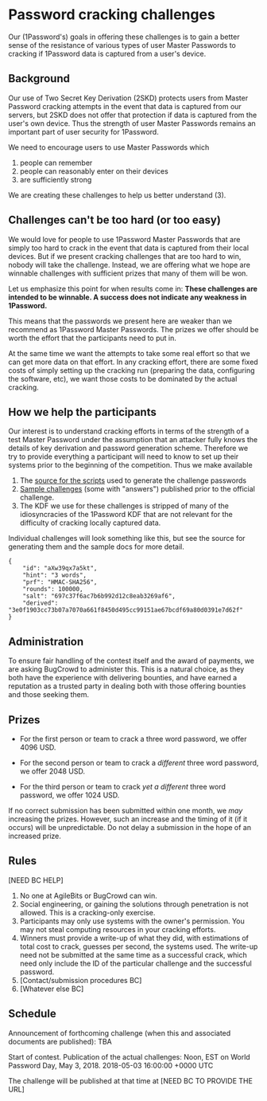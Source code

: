 # Password cracking challenges

Our (1Password's) goals in offering these challenges is to gain a better sense of the resistance of various types of user Master Passwords to cracking if 1Password data is captured from a user's device.

## Background

Our use of Two Secret Key Derivation (2SKD) protects users from Master Password cracking attempts in the event that data is captured from our servers, but 2SKD does not offer that protection if data is captured from the user's own device. Thus the strength of user Master Passwords remains an important part of user security for 1Password.

We need to encourage users to use Master Passwords which

1. people can remember
2. people can reasonably enter on their devices
3. are sufficiently strong

We are creating these challenges to help us better understand (3).

## Challenges can't be too hard (or too easy)

We would love for people to use 1Password Master Passwords that are simply too hard to crack in the event that data is captured from their local devices. But if we present cracking challenges that are too hard to win, nobody will take the challenge. Instead, we are offering what we hope are winnable challenges with sufficient prizes that many of them will be won.

Let us emphasize this point for when results come in: **These challenges are intended to be winnable. A success does not indicate any weakness in 1Password.**

This means that the passwords we present here are weaker than we recommend as 1Password Master Passwords. The prizes we offer should be worth the effort that the participants need to put in.

At the same time we want the attempts to take some real effort so that we can get more data on that effort. In any cracking effort, there are some fixed costs of simply setting up the cracking run (preparing the data, configuring the software, etc), we want those costs to be dominated by the actual cracking.

## How we help the participants

Our interest is to understand cracking efforts in terms of the strength of a test Master Password under the assumption that an attacker fully knows the details of key derivation and password generation scheme. Therefore we try to provide everything a participant will need to know to set up their systems prior to the beginning of the competition. Thus we make available

1. The [source for the scripts](https://github.com/agilebits/crackme) used to generate the challenge passwords
2. [Sample challenges](https://github.com/agilebits/crackme/tree/master/doc) (some with "answers") published prior to the official challenge.
3. The KDF we use for these challenges is stripped of many of the idiosyncracies of the 1Password KDF that are not relevant for the difficulty of cracking locally captured data.

Individual challenges will look something like this, but see the source for generating them and the sample docs for more detail.

```
{
    "id": "aXw39qx7a5kt",
    "hint": "3 words",
    "prf": "HMAC-SHA256",
    "rounds": 100000,
    "salt": "697c37f6ac7b6b992d12c8eab3269af6",
    "derived": "3e0f1903cc73b07a7070a661f8450d495cc99151ae67bcdf69a80d0391e7d62f"
}
```

## Administration

To ensure fair handling of the contest itself and the award of payments, we are asking BugCrowd to administer this. This is a natural choice, as they both have the experience with delivering bounties, and have earned a reputation as a trusted party in dealing both with those offering bounties and those seeking them.

## Prizes

- For the first person or team to crack a three word password, we offer 4096 USD.

- For the second person or team to crack a _different_ three word password, we offer 2048 USD.

- For the third person or team to crack _yet a different_ three word password, we offer 1024 USD.

If no correct submission has been submitted within one month, we _may_ increasing the prizes. However, such an increase and the timing of it (if it occurs) will be unpredictable. Do not delay a submission in the hope of an increased prize.

## Rules

[NEED BC HELP]

1. No one at AgileBits or BugCrowd can win.
2. Social engineering, or gaining the solutions through penetration is not allowed. This is a cracking-only exercise.
3. Participants may only use systems with the owner's permission. You may not steal computing resources in your cracking efforts.
2. Winners must provide a write-up of what they did, with estimations of total cost to crack, guesses per second, the systems used. The write-up need not be submitted at the same time as a successful crack, which need only include the ID of the particular challenge and the successful password.
3. [Contact/submission procedures BC]
4. [Whatever else BC]

## Schedule

Announcement of forthcoming challenge (when this and associated documents are published): TBA

Start of contest. Publication of the actual challenges: Noon, EST on World Password Day, May 3, 2018. 2018-05-03 16:00:00 +0000 UTC

The challenge will be published at that time at [NEED BC TO PROVIDE THE URL]